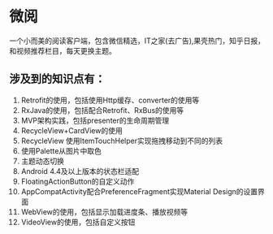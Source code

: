# 微阅
一个小而美的阅读客户端，包含微信精选，IT之家(去广告),果壳热门，知乎日报，和视频推荐栏目，每天更换主题。
## 涉及到的知识点有：
1. Retrofit的使用，包括使用Http缓存、converter的使用等
2. RxJava的使用，包括配合Retrofit、RxBus的使用等
2. MVP架构实践，包括presenter的生命周期管理
3. RecycleView+CardView的使用
4. RecycleView 使用ItemTouchHelper实现拖拽移动到不同的列表
5. 使用Palette从图片中取色
6. 主题动态切换
7. Android 4.4及以上版本的状态栏适配
8. FloatingActionButton的自定义动作
9. AppCompatActivity配合PreferenceFragment实现Material Design的设置界面
10. WebView的使用，包括显示加载进度条、播放视频等
11. VideoView的使用，包括自定义按钮